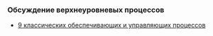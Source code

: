 ### Обсуждение верхнеуровневых процессов
- [9 классических обеспечивающих  и управляющих процессов](https://t.me/c/2098862649/973)
